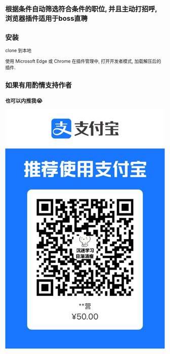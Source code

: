 ## 根据条件自动筛选符合条件的职位, 并且主动打招呼, 浏览器插件适用于boss直聘


## 安装

clone 到本地

使用 Microsoft Edge 或 Chrome 在插件管理中, 打开开发者模式, 加载解压后的插件.

## 如果有用酌情支持作者
### 也可以内推我😭

![img.png](img.png)